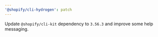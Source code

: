 ```yaml
---
'@shopify/cli-hydrogen': patch
---
```


Update `@shopify/cli-kit` dependency to `3.56.3` and improve some help messaging.
